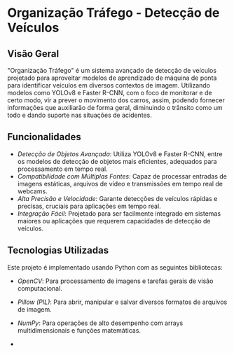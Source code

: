 # Organização Tráfego - Detecção de Veículos

## Visão Geral
"Organização Tráfego" é um sistema avançado de detecção de veículos projetado para aproveitar modelos de aprendizado de máquina de ponta para identificar veículos em diversos contextos de imagem. Utilizando modelos como YOLOv8 e Faster R-CNN, com o foco de monitorar e de certo modo, vir a prever o movimento dos carros, assim, podendo fornecer informações que auxiliarão de forma geral, diminuindo o trânsito como um todo e dando suporte nas situações de acidentes.

## Funcionalidades
- *Detecção de Objetos Avançada*: Utiliza YOLOv8 e Faster R-CNN, entre os modelos de detecção de objetos mais eficientes, adequados para processamento em tempo real.
- *Compatibilidade com Múltiplas Fontes*: Capaz de processar entradas de imagens estáticas, arquivos de vídeo e transmissões em tempo real de webcams.
- *Alta Precisão e Velocidade*: Garante detecções de veículos rápidas e precisas, cruciais para aplicações em tempo real.
- *Integração Fácil*: Projetado para ser facilmente integrado em sistemas maiores ou aplicações que requerem capacidades de detecção de veículos.

## Tecnologias Utilizadas
Este projeto é implementado usando Python com as seguintes bibliotecas:
- *OpenCV*: Para processamento de imagens e tarefas gerais de visão computacional.
- *Pillow (PIL)*: Para abrir, manipular e salvar diversos formatos de arquivos de imagem.
- *NumPy*: Para operações de alto desempenho com arrays multidimensionais e funções matemáticas.

- 
